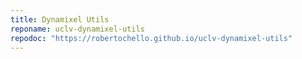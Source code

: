 ```yaml
---
title: Dynamixel Utils
reponame: uclv-dynamixel-utils
repodoc: "https://robertochello.github.io/uclv-dynamixel-utils"
---
```

